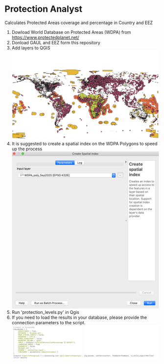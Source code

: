 # Protection Analyst
Calculates Protected Areas coverage and percentage in Country and EEZ
1. Dowload World Database on Protected Areas (WDPA) from https://www.protectedplanet.net/ 
2. Donload GAUL and EEZ form this repository
3. Add layers to QGIS
![map](https://raw.githubusercontent.com/BIOPAMA/protection_analyst/main/WDPA.png)
4. It is suggested to create a spatial index on the WDPA Polygons to speed up the process
![map](https://raw.githubusercontent.com/BIOPAMA/protection_analyst/main/Spatial_index.png)
5. Run 'protection_levels.py' in Qgis
6. If you need to load the results in your database, please provide the connection parameters to the script.
![map](https://raw.githubusercontent.com/BIOPAMA/protection_analyst/main/postgres.png)
